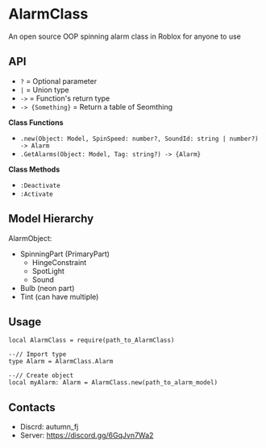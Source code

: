 # AlarmClass
An open source OOP spinning alarm class in Roblox for anyone to use

## API
- `?` = Optional parameter
- `|` = Union type
- `->` = Function's return type
- `-> {Something}` = Return a table of Seomthing

**Class Functions**
- `.new(Object: Model, SpinSpeed: number?, SoundId: string | number?) -> Alarm`
- `.GetAlarms(Object: Model, Tag: string?) -> {Alarm}`

**Class Methods**
- `:Deactivate`
- `:Activate`

## Model Hierarchy
AlarmObject:
- SpinningPart (PrimaryPart)
  - HingeConstraint
  - SpotLight
  - Sound
- Bulb (neon part)
- Tint (can have multiple)

## Usage
```luau
local AlarmClass = require(path_to_AlarmClass)

--// Import type
type Alarm = AlarmClass.Alarm

--// Create object
local myAlarm: Alarm = AlarmClass.new(path_to_alarm_model)
```

## Contacts
- Discrd: autumn_fj
- Server: https://discord.gg/6GqJvn7Wa2
